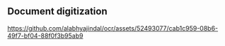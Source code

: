 ## Document digitization

https://github.com/alabhyajindal/ocr/assets/52493077/cab1c959-08b6-49f7-bf04-88f0f3b95ab9


